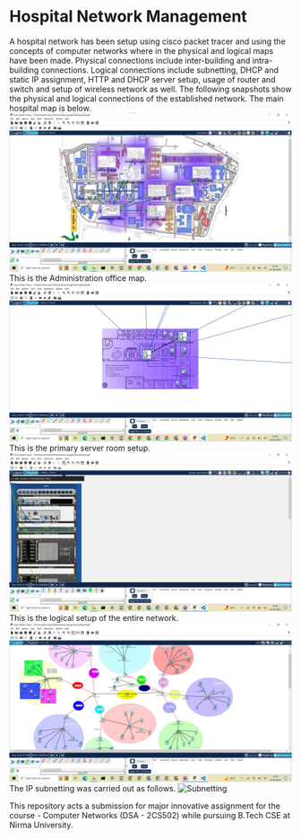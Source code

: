 # Hospital Network Management
A hospital network has been setup using cisco packet tracer and using the concepts of computer networks where in the physical and logical maps have been made. Physical connections include inter-building and intra-building connections. Logical connections include subnetting, DHCP and static IP assignment, HTTP and DHCP server setup, usage of router and switch and setup of wireless network as well. The following snapshots show the physical and logical connections of the established network.
The main hospital map is below.
![Hospital Map](image.png)
This is the Administration office map.
![Adm. Office Server Setup](image-1.png)
This is the primary server room setup.
![Adm Office Primary Server Room](image-2.png)
This is the logical setup of the entire network.
![Logical Map](image-3.png)
The IP subnetting was carried out as follows.
![Subnetting](image-4.png)

This repository acts a submission for major innovative assignment for the course - Computer Networks (DSA - 2CS502) while pursuing B.Tech CSE at Nirma University.